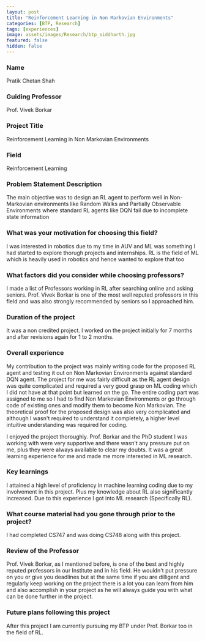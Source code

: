 ```yaml
---
layout: post
title: "Reinforcement Learning in Non Markovian Environments"
categories: [BTP, Research]
tags: [experiences]
image: assets/images/Research/btp_siddharth.jpg
featured: false
hidden: false
---
```


### Name
Pratik Chetan Shah

### Guiding Professor
Prof. Vivek Borkar

### Project Title
Reinforcement Learning in Non Markovian Environments

### Field
Reinforcement Learning

### Problem Statement Description
The main objective was to design an RL agent to perform well in Non-Markovian environments like Random Walks and  Partially Observable Environments where standard RL agents like DQN fail due to incomplete state information

### What was your motivation for choosing this field?
I was interested in robotics due to my time in AUV and ML was something I had started to explore thorugh projects and internships. RL is the field of ML which is heavily used in robotics and hence wanted to explore that too

### What factors did you consider while choosing professors?
I made a list of Professors working in RL after searching online and asking seniors. Prof. Vivek Borkar is one of the most well reputed professors in this field and was also strongly recommended by seniors so I approached him.

### Duration of the project
It was a non credited project. I worked on the project initially for 7 months and after revisions again for 1 to 2 months.

### Overall experience
My contribution to the project was mainly writing code for the proposed RL agent and testing it out on Non Markovian Environments against standard DQN agent. The project for me was fairly difficult as the RL agent design was quite complicated and required a very good grasp on ML coding which I did not have at that point but learned on the go. The entire coding part was assigned to me so I had to find Non Markovian Environments or go through code of existing ones and modify them to become Non Markovian. The theoretical proof for the proposed design was also very complicated and although I wasn't required to understand it completely, a higher level intuitive understanding was required for coding. 

I enjoyed the project thoroughly. Prof. Borkar and the PhD student I was working with were very supportive and there wasn't any pressure put on me, plus they were always available to clear my doubts. It was a great learning experience for me and made me more interested in ML research.

### Key learnings
I attained a high level of proficiency in machine learning coding due to my involvement in this project. Plus my knowledge about RL also significantly increased. Due to this experience I got into ML research (Specifically RL).

### What course material had you gone through prior to the project?
I had completed CS747 and was doing CS748 along with this project.

### Review of the Professor
Prof. Vivek Borkar, as I mentioned before, is one of the best and highly reputed professors in our Institute and in his field. He wouldn't put pressure on you or give you deadlines but at the same time if you are dilligent and regularly keep working on the project there is a lot you can learn from him and also accomplish in your project as he will always guide you with what can be done further in the project. 

### Future plans following this project
After this project I am currently pursuing my BTP under Prof. Borkar too in the field of RL.
